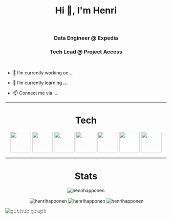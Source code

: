<h1 align="center">Hi 👋, I'm Henri</h1>

<br/>

<h3 align="center">Data Engineer @ Expedia</h3>
<h3 align="center">Tech Lead @ Project Access</h3>

<br/>

- 🔭 I’m currently working on ...

- 🌱 I’m currently learning **...**

- 📫 Connect me via ...

---

<h1 align="center">Tech</h1>

<p align="center"><img src="https://cdn.jsdelivr.net/gh/devicons/devicon/icons/react/react-original.svg" style="height: 4rem"/>
<img src="https://cdn.jsdelivr.net/gh/devicons/devicon/icons/html5/html5-original-wordmark.svg" style="height: 4rem"/>
<img src="https://cdn.jsdelivr.net/gh/devicons/devicon/icons/css3/css3-original-wordmark.svg" style="height: 4rem"/>
<img src="https://cdn.jsdelivr.net/gh/devicons/devicon/icons/javascript/javascript-plain.svg" style="height: 4rem"/>
<img src="https://cdn.jsdelivr.net/gh/devicons/devicon/icons/git/git-plain.svg" style="height: 4rem"/>
<img src="https://cdn.jsdelivr.net/gh/devicons/devicon/icons/github/github-original-wordmark.svg" style="height: 4rem; background-color:white"/>
<img src="https://cdn.jsdelivr.net/gh/devicons/devicon/icons/python/python-original.svg"  style="height: 4rem"/>
</p>

---

<h1 align="center">Stats</h1>

<p align="center"> <img src="https://komarev.com/ghpvc/?username=henrihapponen" alt="henrihapponen" /> </p>

<p align="center">&nbsp;<img align="center" src="https://github-readme-stats.vercel.app/api?username=henrihapponen&theme=gotham&show_icons=true" alt="henrihapponen" />

<img align="center" src="http://github-readme-streak-stats.herokuapp.com?user=henrihapponen&theme=gotham&hide_border=true&date_format=M%20j%5B%2C%20Y%5D" alt="henrihapponen" />
<img align="center" src="https://github-readme-stats.vercel.app/api/top-langs/?username=henrihapponen&layout=default&theme=gotham&hide=html&hide_border=true&card_width=330" alt="henrihapponen" /></p>


![𝚐𝚒𝚝𝚑𝚞𝚋 𝚐𝚛𝚊𝚙𝚑](https://activity-graph.herokuapp.com/graph?username=henrihapponen&theme=react-dark&hide_border=true&area=true)





<!--
**henrihapponen/henrihapponen** is a ✨ _special_ ✨ repository because its `README.md` (this file) appears on your GitHub profile.

Here are some ideas to get you started:

- 🔭 I’m currently working on ...
- 🌱 I’m currently learning ...
- 👯 I’m looking to collaborate on ...
- 🤔 I’m looking for help with ...
- 💬 Ask me about ...
- 📫 How to reach me: ...
- 😄 Pronouns: ...
- ⚡ Fun fact: ...
-->

